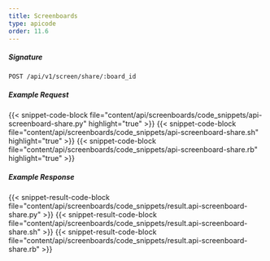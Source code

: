 ```yaml
---
title: Screenboards
type: apicode
order: 11.6
---
```


##### Signature
`POST /api/v1/screen/share/:board_id`
##### Example Request
{{< snippet-code-block file="content/api/screenboards/code_snippets/api-screenboard-share.py" highlight="true" >}}
{{< snippet-code-block file="content/api/screenboards/code_snippets/api-screenboard-share.sh" highlight="true" >}}
{{< snippet-code-block file="content/api/screenboards/code_snippets/api-screenboard-share.rb" highlight="true" >}}
##### Example Response
{{< snippet-result-code-block file="content/api/screenboards/code_snippets/result.api-screenboard-share.py" >}}
{{< snippet-result-code-block file="content/api/screenboards/code_snippets/result.api-screenboard-share.sh" >}}
{{< snippet-result-code-block file="content/api/screenboards/code_snippets/result.api-screenboard-share.rb" >}}
